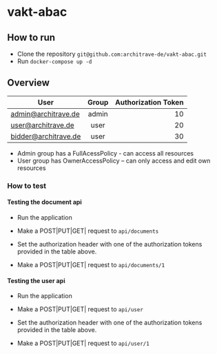 # vakt-abac

## How to run

* Clone the repository `git@github.com:architrave-de/vakt-abac.git`
* Run `docker-compose up -d`

##  Overview


| User        |  Group        | Authorization Token  |
| ------------- |:-------------:| -----:|
|admin@architrave.de      | admin | 10 |
|user@architrave.de    | user      |  20 |
|bidder@architrave.de | user    |    30 |

* Admin group has a FullAcessPolicy - can access all resources
* User group has OwnerAccessPolicy  – can only access and edit own resources

### How to test

#### Testing the document api
* Run the application
*  Make a POST|PUT|GET| request to `api/documents`
*  Set the authorization header with one of the authorization tokens provided in the table above.

*  Make a POST|PUT|GET| request to `api/documents/1`

#### Testing the user api

* Run the application
*  Make a POST|PUT|GET| request to `api/user`
*  Set the authorization header with one of the authorization tokens provided in the table above.

*  Make a POST|PUT|GET| request to `api/user/1`


